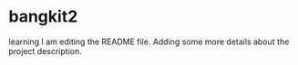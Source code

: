 # bangkit2
learning
I am editing the README file. Adding some more details about the project description.
